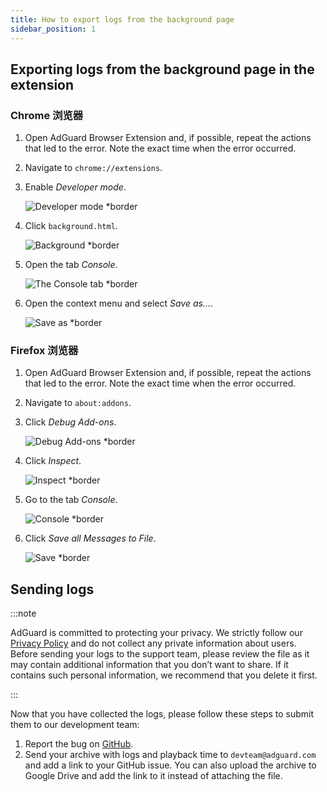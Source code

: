 ```yaml
---
title: How to export logs from the background page
sidebar_position: 1
---
```


## Exporting logs from the background page in the extension

### Chrome 浏览器

1. Open AdGuard Browser Extension and, if possible, repeat the actions that led to the error. Note the exact time when the error occurred.

2. Navigate to `chrome://extensions`.

3. Enable _Developer mode_.

   ![Developer mode \*border](https://cdn.adguardvpn.com/content/kb/ad_blocker/browser_extension/developer_mode1.png)

4. Click `background.html`.

   ![Background \*border](https://cdn.adguardvpn.com/content/kb/ad_blocker/browser_extension/background1.png)

5. Open the tab _Console_.

   ![The Console tab \*border](https://cdn.adguardvpn.com/content/kb/vpn/browser_extension/console.png)

6. Open the context menu and select _Save as…_.

   ![Save as \*border](https://cdn.adguardvpn.com/content/kb/vpn/browser_extension/save.png)

### Firefox 浏览器

1. Open AdGuard Browser Extension and, if possible, repeat the actions that led to the error. Note the exact time when the error occurred.

2. Navigate to `about:addons`.

3. Click _Debug Add-ons_.

   ![Debug Add-ons \*border](https://cdn.adguardvpn.com/content/kb/vpn/browser_extension/add-ons.png)

4. Click _Inspect_.

   ![Inspect \*border](https://cdn.adguardvpn.com/content/kb/vpn/browser_extension/inspect.png)

5. Go to the tab _Console_.

   ![Console \*border](https://cdn.adguardvpn.com/content/kb/vpn/browser_extension/ff_console.png)

6. Click _Save all Messages to File_.

   ![Save \*border](https://cdn.adguardvpn.com/content/kb/vpn/browser_extension/save-to-file.png)

## Sending logs

:::note

AdGuard is committed to protecting your privacy. We strictly follow our [Privacy Policy](https://adguard.com/privacy/browser-extension.html) and do not collect any private information about users. Before sending your logs to the support team, please review the file as it may contain additional information that you don’t want to share. If it contains such personal information, we recommend that you delete it first.

:::

Now that you have collected the logs, please follow these steps to submit them to our development team:

1. Report the bug on [GitHub](https://github.com/AdguardTeam/AdguardBrowserExtension/issues/new/choose).
2. Send your archive with logs and playback time to `devteam@adguard.com` and add a link to your GitHub issue. You can also upload the archive to Google Drive and add the link to it instead of attaching the file.
